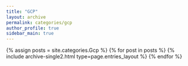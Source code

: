 ```yaml
---
title: "GCP"
layout: archive
permalink: categories/gcp
author_profile: true
sidebar_main: true
---
```



{% assign posts = site.categories.Gcp %}
{% for post in posts %} {% include archive-single2.html type=page.entries_layout %} {% endfor %}
